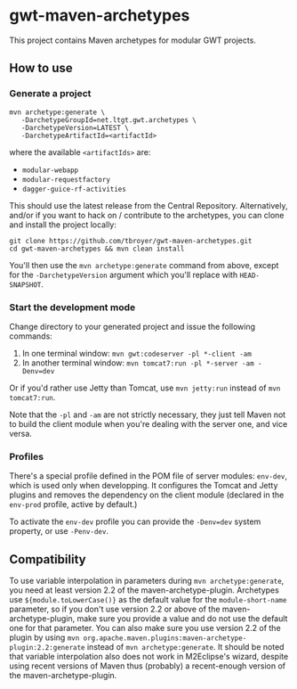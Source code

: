 gwt-maven-archetypes
====================

This project contains Maven archetypes for modular GWT projects.

How to use
----------

### Generate a project

    mvn archetype:generate \
       -DarchetypeGroupId=net.ltgt.gwt.archetypes \
       -DarchetypeVersion=LATEST \
       -DarchetypeArtifactId=<artifactId>

where the available `<artifactIds>` are:

* `modular-webapp`
* `modular-requestfactory`
* `dagger-guice-rf-activities`

This should use the latest release from the Central Repository.
Alternatively, and/or if you want to hack on / contribute to the archetypes,
you can clone and install the project locally:

    git clone https://github.com/tbroyer/gwt-maven-archetypes.git
    cd gwt-maven-archetypes && mvn clean install

You'll then use the `mvn archetype:generate` command from above, except for the
`-DarchetypeVersion` argument which you'll replace with `HEAD-SNAPSHOT`.


### Start the development mode

Change directory to your generated project and issue the following commands:

1. In one terminal window: `mvn gwt:codeserver -pl *-client -am`
2. In another terminal window: `mvn tomcat7:run -pl *-server -am -Denv=dev`

Or if you'd rather use Jetty than Tomcat, use `mvn jetty:run` instead of `mvn tomcat7:run`.

Note that the `-pl` and `-am` are not strictly necessary, they just tell Maven not to
build the client module when you're dealing with the server one, and vice versa.


### Profiles

There's a special profile defined in the POM file of server modules:
`env-dev`, which is used only when developping. It configures the Tomcat and Jetty
plugins and removes the dependency on the client module (declared in the `env-prod`
profile, active by default.)

To activate the `env-dev` profile you can provide the `-Denv=dev` system property, or
use `-Penv-dev`.

Compatibility
-------------

To use variable interpolation in parameters during `mvn archetype:generate`,
you need at least version 2.2 of the maven-archetype-plugin. Archetypes use
`${module.toLowerCase()}` as the default value for the `module-short-name`
parameter, so if you don't use version 2.2 or above of the
maven-archetype-plugin, make sure you provide a value and do not use the
default one for that parameter. You can also make sure you use version 2.2 of
the plugin by using `mvn
org.apache.maven.plugins:maven-archetype-plugin:2.2:generate` instead of `mvn
archetype:generate`. It should be noted that variable interpolation also does
not work in M2Eclipse's wizard, despite using recent versions of Maven thus
(probably) a recent-enough version of the maven-archetype-plugin.
